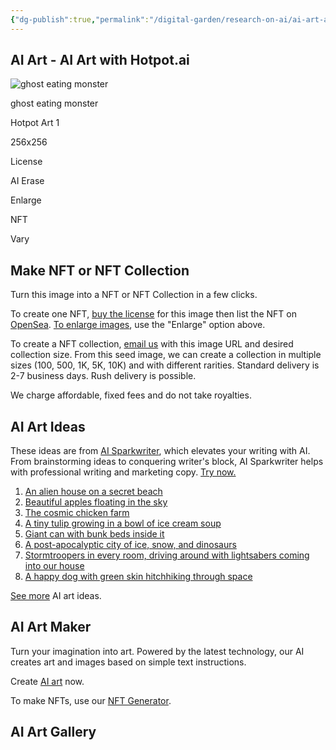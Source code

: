 ```yaml
---
{"dg-publish":true,"permalink":"/digital-garden/research-on-ai/ai-art-ai-art-with-hotpot-ai-hotpot-ai-1/"}
---
```


## AI Art - AI Art with Hotpot.ai

![ghost eating monster](https://hotpotmedia.s3.us-east-2.amazonaws.com/8-Qr6Gf4eCMoSDBgz.png)

ghost eating monster

Hotpot Art 1

256x256

License

AI Erase

Enlarge

NFT

Vary

## Make NFT or NFT Collection

Turn this image into a NFT or NFT Collection in a few clicks.

To create one NFT, [buy the license](https://hotpot.ai/s/art-maker/8-Qr6Gf4eCMoSDBgz#controlBox) for this image then list the NFT on [OpenSea](https://opensea.io/). [To enlarge images](https://hotpot.ai/s/art-maker/8-Qr6Gf4eCMoSDBgz#controlBox), use the "Enlarge" option above.

To create a NFT collection, [email us](https://hotpot.ai/contact) with this image URL and desired collection size. From this seed image, we can create a collection in multiple sizes (100, 500, 1K, 5K, 10K) and with different rarities. Standard delivery is 2-7 business days. Rush delivery is possible.

We charge affordable, fixed fees and do not take royalties.

## AI Art Ideas

These ideas are from [AI Sparkwriter](https://hotpot.ai/sparkwriter?s=nft-tutorial), which elevates your writing with AI. From brainstorming ideas to conquering writer's block, AI Sparkwriter helps with professional writing and marketing copy. [Try now.](https://hotpot.ai/sparkwriter?s=nft-tutorial)

1.  [An alien house on a secret beach](https://hotpot.ai/art-maker?s=nft-tutorial&text=An%20alien%20house%20on%20a%20secret%20beach)
2.  [Beautiful apples floating in the sky](https://hotpot.ai/art-maker?s=nft-tutorial&text=Beautiful%20apples%20floating%20in%20the%20sky)
3.  [The cosmic chicken farm](https://hotpot.ai/art-maker?s=nft-tutorial&text=The%20cosmic%20chicken%20farm)
4.  [A tiny tulip growing in a bowl of ice cream soup](https://hotpot.ai/art-maker?s=nft-tutorial&text=A%20tiny%20tulip%20growing%20in%20a%20bowl%20of%20ice%20cream%20soup)
5.  [Giant can with bunk beds inside it](https://hotpot.ai/art-maker?s=nft-tutorial&text=Giant%20can%20with%20bunk%20beds%20inside%20it)
6.  [A post-apocalyptic city of ice, snow, and dinosaurs](https://hotpot.ai/art-maker?s=nft-tutorial&text=A%20post-apocalyptic%20city%20of%20ice,%20snow,%20and%20dinosaurs)
7.  [Stormtroopers in every room, driving around with lightsabers coming into our house](https://hotpot.ai/art-maker?s=nft-tutorial&text=Stormtroopers%20in%20every%20room,%20driving%20around%20with%20lightsabers%20coming%20into%20our%20house)
8.  [A happy dog with green skin hitchhiking through space](https://hotpot.ai/art-maker?s=nft-tutorial&text=A%20happy%20dog%20with%20green%20skin%20hitchhiking%20through%20space)

[See more](https://hotpot.ai/sparkwriter?s=nft-tutorial) AI art ideas.

## AI Art Maker

Turn your imagination into art. Powered by the latest technology, our AI creates art and images based on simple text instructions.

Create [AI art](https://hotpot.ai/art-maker?s=art-maker-share) now.

To make NFTs, use our [NFT Generator](https://hotpot.ai/nft-generator?s=art-maker).

## AI Art Gallery